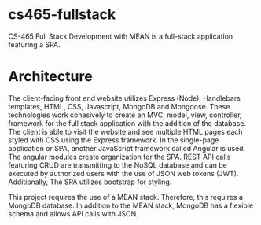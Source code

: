 # cs465-fullstack
CS-465 Full Stack Development with MEAN is a full-stack application featuring a SPA.

# Architecture
The client-facing front end website utilizes Express (Node), Handlebars templates, HTML, CSS, Javascript, MongoDB and Mongoose. These technologies work cohesively to create an MVC, model, view, controller,  framework for the full stack application with the addition of the database. The client is able to visit the website and see multiple HTML pages each styled with CSS using the Express framework. In the single-page application or SPA, another JavaScript framework called Angular is used. The angular modules create organization for the SPA. REST API calls featuring CRUD are transmitting to the NoSQL database and can be executed by authorized users with the use of JSON web tokens (JWT). Additionally, The SPA utilizes bootstrap for styling.

This project requires the use of a MEAN stack. Therefore, this requires a MongoDB database. In addition to the MEAN stack, MongoDB has a flexible schema and allows API calls with JSON.

